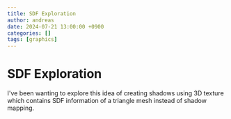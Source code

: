 ```yaml
---
title: SDF Exploration
author: andreas
date: 2024-07-21 13:00:00 +0900
categories: []
tags: [graphics]
---
```


# SDF Exploration
I've been wanting to explore this idea of creating shadows using 3D texture which contains SDF information of a triangle mesh instead of shadow mapping.
